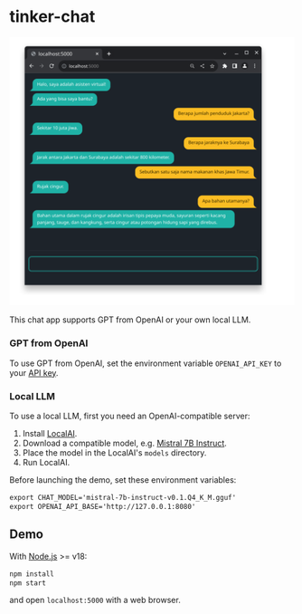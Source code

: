 # tinker-chat

![Screenshot](public/screenshot.png)

This chat app supports GPT from OpenAI or your own local LLM.

### GPT from OpenAI

To use GPT from OpenAI, set the environment variable `OPENAI_API_KEY` to your [API key](https://platform.openai.com/account/api-keys).

### Local LLM

To use a local LLM, first you need an OpenAI-compatible server:

1. Install [LocalAI](https://localai.io/).
2. Download a compatible model, e.g. [Mistral 7B Instruct](https://huggingface.co/TheBloke/Mistral-7B-Instruct-v0.1-GGUF).
3. Place the model in the LocalAI's `models` directory.
4. Run LocalAI.

Before launching the demo, set these environment variables:
```
export CHAT_MODEL='mistral-7b-instruct-v0.1.Q4_K_M.gguf'
export OPENAI_API_BASE='http://127.0.0.1:8080'
```

## Demo

With [Node.js](https://nodejs.org) >= v18:

```
npm install
npm start
```

and open `localhost:5000` with a web browser.
